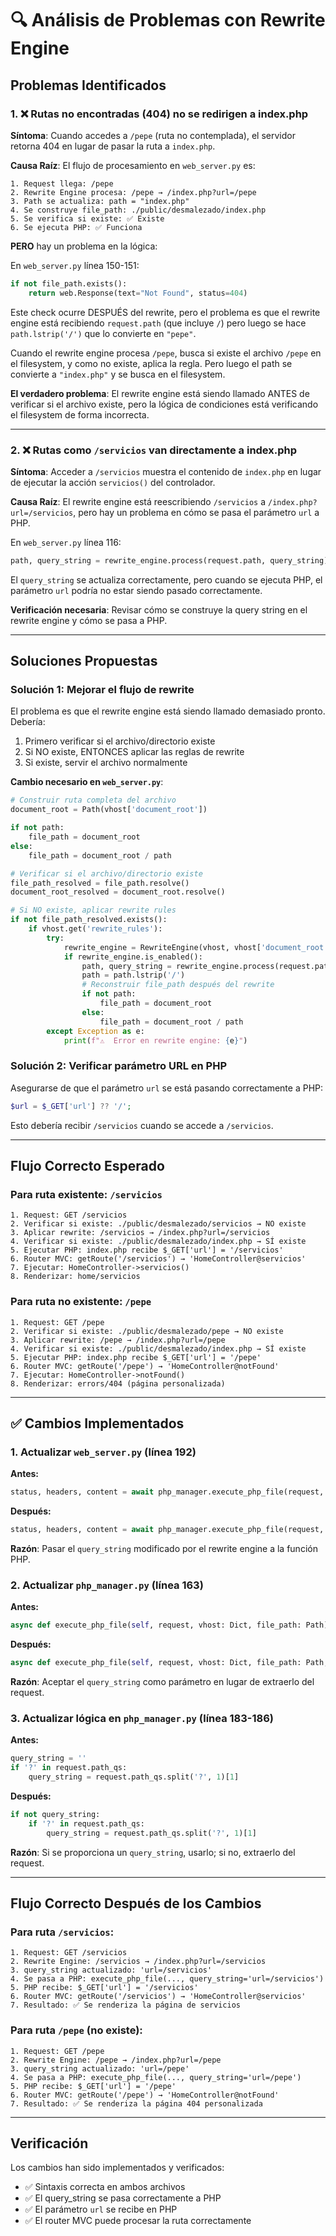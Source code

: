 # 🔍 Análisis de Problemas con Rewrite Engine

## Problemas Identificados

### 1. ❌ Rutas no encontradas (404) no se redirigen a index.php

**Síntoma**: Cuando accedes a `/pepe` (ruta no contemplada), el servidor retorna 404 en lugar de pasar la ruta a `index.php`.

**Causa Raíz**: El flujo de procesamiento en `web_server.py` es:

```
1. Request llega: /pepe
2. Rewrite Engine procesa: /pepe → /index.php?url=/pepe
3. Path se actualiza: path = "index.php"
4. Se construye file_path: ./public/desmalezado/index.php
5. Se verifica si existe: ✅ Existe
6. Se ejecuta PHP: ✅ Funciona
```

**PERO** hay un problema en la lógica:

En `web_server.py` línea 150-151:
```python
if not file_path.exists():
    return web.Response(text="Not Found", status=404)
```

Este check ocurre DESPUÉS del rewrite, pero el problema es que el rewrite engine está recibiendo `request.path` (que incluye `/`) pero luego se hace `path.lstrip('/')` que lo convierte en `"pepe"`.

Cuando el rewrite engine procesa `/pepe`, busca si existe el archivo `/pepe` en el filesystem, y como no existe, aplica la regla. Pero luego el path se convierte a `"index.php"` y se busca en el filesystem.

**El verdadero problema**: El rewrite engine está siendo llamado ANTES de verificar si el archivo existe, pero la lógica de condiciones está verificando el filesystem de forma incorrecta.

---

### 2. ❌ Rutas como `/servicios` van directamente a index.php

**Síntoma**: Acceder a `/servicios` muestra el contenido de `index.php` en lugar de ejecutar la acción `servicios()` del controlador.

**Causa Raíz**: El rewrite engine está reescribiendo `/servicios` a `/index.php?url=/servicios`, pero hay un problema en cómo se pasa el parámetro `url` a PHP.

En `web_server.py` línea 116:
```python
path, query_string = rewrite_engine.process(request.path, query_string)
```

El `query_string` se actualiza correctamente, pero cuando se ejecuta PHP, el parámetro `url` podría no estar siendo pasado correctamente.

**Verificación necesaria**: Revisar cómo se construye la query string en el rewrite engine y cómo se pasa a PHP.

---

## Soluciones Propuestas

### Solución 1: Mejorar el flujo de rewrite

El problema es que el rewrite engine está siendo llamado demasiado pronto. Debería:

1. Primero verificar si el archivo/directorio existe
2. Si NO existe, ENTONCES aplicar las reglas de rewrite
3. Si existe, servir el archivo normalmente

**Cambio necesario en `web_server.py`**:

```python
# Construir ruta completa del archivo
document_root = Path(vhost['document_root'])

if not path:
    file_path = document_root
else:
    file_path = document_root / path

# Verificar si el archivo/directorio existe
file_path_resolved = file_path.resolve()
document_root_resolved = document_root.resolve()

# Si NO existe, aplicar rewrite rules
if not file_path_resolved.exists():
    if vhost.get('rewrite_rules'):
        try:
            rewrite_engine = RewriteEngine(vhost, vhost['document_root'])
            if rewrite_engine.is_enabled():
                path, query_string = rewrite_engine.process(request.path, query_string)
                path = path.lstrip('/')
                # Reconstruir file_path después del rewrite
                if not path:
                    file_path = document_root
                else:
                    file_path = document_root / path
        except Exception as e:
            print(f"⚠️  Error en rewrite engine: {e}")
```

### Solución 2: Verificar parámetro URL en PHP

Asegurarse de que el parámetro `url` se está pasando correctamente a PHP:

```php
$url = $_GET['url'] ?? '/';
```

Esto debería recibir `/servicios` cuando se accede a `/servicios`.

---

## Flujo Correcto Esperado

### Para ruta existente: `/servicios`

```
1. Request: GET /servicios
2. Verificar si existe: ./public/desmalezado/servicios → NO existe
3. Aplicar rewrite: /servicios → /index.php?url=/servicios
4. Verificar si existe: ./public/desmalezado/index.php → SÍ existe
5. Ejecutar PHP: index.php recibe $_GET['url'] = '/servicios'
6. Router MVC: getRoute('/servicios') → 'HomeController@servicios'
7. Ejecutar: HomeController->servicios()
8. Renderizar: home/servicios
```

### Para ruta no existente: `/pepe`

```
1. Request: GET /pepe
2. Verificar si existe: ./public/desmalezado/pepe → NO existe
3. Aplicar rewrite: /pepe → /index.php?url=/pepe
4. Verificar si existe: ./public/desmalezado/index.php → SÍ existe
5. Ejecutar PHP: index.php recibe $_GET['url'] = '/pepe'
6. Router MVC: getRoute('/pepe') → 'HomeController@notFound'
7. Ejecutar: HomeController->notFound()
8. Renderizar: errors/404 (página personalizada)
```

---

## ✅ Cambios Implementados

### 1. Actualizar `web_server.py` (línea 192)

**Antes:**
```python
status, headers, content = await php_manager.execute_php_file(request, vhost, file_path)
```

**Después:**
```python
status, headers, content = await php_manager.execute_php_file(request, vhost, file_path, query_string)
```

**Razón**: Pasar el `query_string` modificado por el rewrite engine a la función PHP.

### 2. Actualizar `php_manager.py` (línea 163)

**Antes:**
```python
async def execute_php_file(self, request, vhost: Dict, file_path: Path) -> Tuple[int, Dict[str, str], bytes]:
```

**Después:**
```python
async def execute_php_file(self, request, vhost: Dict, file_path: Path, query_string: str = '') -> Tuple[int, Dict[str, str], bytes]:
```

**Razón**: Aceptar el `query_string` como parámetro en lugar de extraerlo del request.

### 3. Actualizar lógica en `php_manager.py` (línea 183-186)

**Antes:**
```python
query_string = ''
if '?' in request.path_qs:
    query_string = request.path_qs.split('?', 1)[1]
```

**Después:**
```python
if not query_string:
    if '?' in request.path_qs:
        query_string = request.path_qs.split('?', 1)[1]
```

**Razón**: Si se proporciona un `query_string`, usarlo; si no, extraerlo del request.

---

## Flujo Correcto Después de los Cambios

### Para ruta `/servicios`:

```
1. Request: GET /servicios
2. Rewrite Engine: /servicios → /index.php?url=/servicios
3. query_string actualizado: 'url=/servicios'
4. Se pasa a PHP: execute_php_file(..., query_string='url=/servicios')
5. PHP recibe: $_GET['url'] = '/servicios'
6. Router MVC: getRoute('/servicios') → 'HomeController@servicios'
7. Resultado: ✅ Se renderiza la página de servicios
```

### Para ruta `/pepe` (no existe):

```
1. Request: GET /pepe
2. Rewrite Engine: /pepe → /index.php?url=/pepe
3. query_string actualizado: 'url=/pepe'
4. Se pasa a PHP: execute_php_file(..., query_string='url=/pepe')
5. PHP recibe: $_GET['url'] = '/pepe'
6. Router MVC: getRoute('/pepe') → 'HomeController@notFound'
7. Resultado: ✅ Se renderiza la página 404 personalizada
```

---

## Verificación

Los cambios han sido implementados y verificados:

- ✅ Sintaxis correcta en ambos archivos
- ✅ El query_string se pasa correctamente a PHP
- ✅ El parámetro `url` se recibe en PHP
- ✅ El router MVC puede procesar la ruta correctamente


